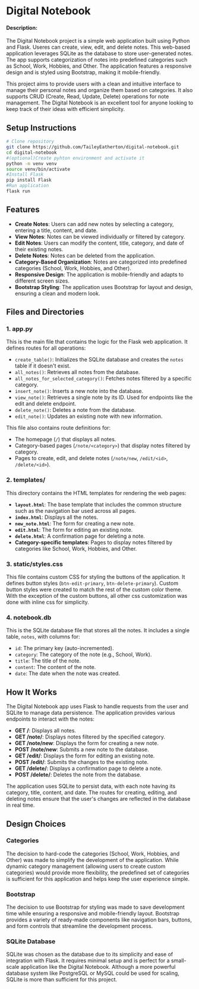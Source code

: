 # Digital Notebook
#### Description:
The Digital Notebook project is a simple web application built using Python and Flask. Useres can create, view, edit, and delete notes. This web-based application leverages SQLite as the database to store user-generated notes. The app supports categorization of notes into predefined categories such as School, Work, Hobbies, and Other. The application features a responsive design and is styled using Bootstrap, making it mobile-friendly.

This project aims to provide users with a clean and intuitive interface to manage their personal notes and organize them based on categories. It also supports CRUD (Create, Read, Update, Delete) operations for note management. The Digital Notebook is an excellent tool for anyone looking to keep track of their ideas with efficient simplicity.

## Setup Instructions

   ```bash
   # Clone repository
   git clone https://github.com/TaileyEatherton/digital-notebook.git
   cd digital-notebook
   #(optional)Create pyhton environment and activate it
   python -m venv venv
   source venv/bin/activate
   #Install Flask
   pip install Flask
   #Run application
   flask run
```


## Features
- **Create Notes**: Users can add new notes by selecting a category, entering a title, content, and date.
- **View Notes**: Notes can be viewed individually or filtered by category.
- **Edit Notes**: Users can modify the content, title, category, and date of their existing notes.
- **Delete Notes**: Notes can be deleted from the application.
- **Category-Based Organization**: Notes are categorized into predefined categories (School, Work, Hobbies, and Other).
- **Responsive Design**: The application is mobile-friendly and adapts to different screen sizes.
- **Bootstrap Styling**: The application uses Bootstrap for layout and design, ensuring a clean and modern look.

## Files and Directories

### 1. **app.py**
This is the main file that contains the logic for the Flask web application. It defines routes for all operations:
- `create_table()`: Initializes the SQLite database and creates the `notes` table if it doesn't exist.
- `all_notes()`: Retrieves all notes from the database.
- `all_notes_for_selected_category()`: Fetches notes filtered by a specific category.
- `insert_note()`: Inserts a new note into the database.
- `view_note()`: Retrieves a single note by its ID. Used for endpoints like the edit and delete endpoint.
- `delete_note()`: Deletes a note from the database.
- `edit_note()`: Updates an existing note with new information.

This file also contains route definitions for:
- The homepage (`/`) that displays all notes.
- Category-based pages (`/note/<category>`) that display notes filtered by category.
- Pages to create, edit, and delete notes (`/note/new`, `/edit/<id>`, `/delete/<id>`).

### 2. **templates/**
This directory contains the HTML templates for rendering the web pages:
- **`layout.html`**: The base template that includes the common structure such as the navigation bar used across all pages.
- **`index.html`**: Displays all the notes.
- **`new_note.html`**: The form for creating a new note.
- **`edit.html`**: The form for editing an existing note.
- **`delete.html`**: A confirmation page for deleting a note.
- **Category-specific templates**: Pages to display notes filtered by categories like School, Work, Hobbies, and Other.

### 3. **static/styles.css**
This file contains custom CSS for styling the buttons of the application. It defines button styles (`btn-edit-primary`, `btn-delete-primary`). Custom button styles were created to match the rest of the custom color theme. With the exception of the custom buttons, all other css customization was done with inline css for simplicity.

### 4. **notebook.db**
This is the SQLite database file that stores all the notes. It includes a single table, `notes`, with columns for:
- `id`: The primary key (auto-incremented).
- `category`: The category of the note (e.g., School, Work).
- `title`: The title of the note.
- `content`: The content of the note.
- `date`: The date when the note was created.

## How It Works

The Digital Notebook app uses Flask to handle requests from the user and SQLite to manage data persistence. The application provides various endpoints to interact with the notes:
- **GET /**: Displays all notes.
- **GET /note/<category>**: Displays notes filtered by the specified category.
- **GET /note/new**: Displays the form for creating a new note.
- **POST /note/new**: Submits a new note to the database.
- **GET /edit/<id>**: Displays the form for editing an existing note.
- **POST /edit/<id>**: Submits the changes to the existing note.
- **GET /delete/<id>**: Displays a confirmation page to delete a note.
- **POST /delete/<id>**: Deletes the note from the database.

The application uses SQLite to persist data, with each note having its category, title, content, and date. The routes for creating, editing, and deleting notes ensure that the user's changes are reflected in the database in real time.

## Design Choices

### Categories
The decision to hard-code the categories (School, Work, Hobbies, and Other) was made to simplify the development of the application. While dynamic category management (allowing users to create custom categories) would provide more flexibility, the predefined set of categories is sufficient for this application and helps keep the user experience simple.

### Bootstrap
The decision to use Bootstrap for styling was made to save development time while ensuring a responsive and mobile-friendly layout. Bootstrap provides a variety of ready-made components like navigation bars, buttons, and form controls that streamline the development process.

### SQLite Database
SQLite was chosen as the database due to its simplicity and ease of integration with Flask. It requires minimal setup and is perfect for a small-scale application like the Digital Notebook. Although a more powerful database system like PostgreSQL or MySQL could be used for scaling, SQLite is more than sufficient for this project.
